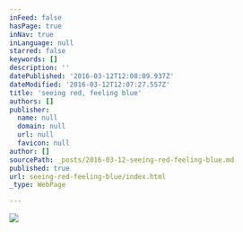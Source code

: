 ```yaml
---
inFeed: false
hasPage: true
inNav: true
inLanguage: null
starred: false
keywords: []
description: ''
datePublished: '2016-03-12T12:08:09.937Z'
dateModified: '2016-03-12T12:07:27.557Z'
title: 'seeing red, feeling blue'
authors: []
publisher:
  name: null
  domain: null
  url: null
  favicon: null
author: []
sourcePath: _posts/2016-03-12-seeing-red-feeling-blue.md
published: true
url: seeing-red-feeling-blue/index.html
_type: WebPage

---
```

![](https://the-grid-user-content.s3-us-west-2.amazonaws.com/cc378661-490b-4274-aae5-180ccaa1b67a.jpg)